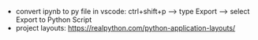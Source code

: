 - convert ipynb to py file in vscode: ctrl+shift+p --> type Export --> select Export to Python Script
- project layouts: https://realpython.com/python-application-layouts/
